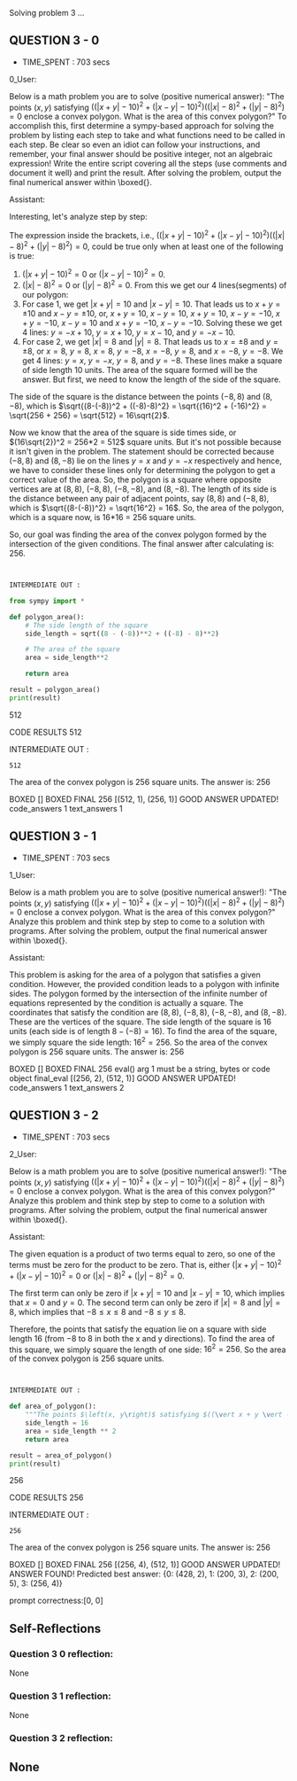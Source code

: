 Solving problem 3 ...



## QUESTION 3 - 0 
- TIME_SPENT : 703 secs

0_User:

Below is a math problem you are to solve (positive numerical answer):
"The points $\left(x, y\right)$ satisfying $((\vert x + y \vert - 10)^2 + ( \vert x - y \vert - 10)^2)((\vert x \vert - 8)^2 + ( \vert y \vert - 8)^2) = 0$ enclose a convex polygon. What is the area of this convex polygon?"
To accomplish this, first determine a sympy-based approach for solving the problem by listing each step to take and what functions need to be called in each step. Be clear so even an idiot can follow your instructions, and remember, your final answer should be positive integer, not an algebraic expression!
Write the entire script covering all the steps (use comments and document it well) and print the result. After solving the problem, output the final numerical answer within \boxed{}.

Assistant: 

Interesting, let's analyze step by step:


The expression inside the brackets, i.e., $((\vert x + y \vert - 10)^2 + ( \vert x - y \vert - 10)^2)((\vert x \vert - 8)^2 + ( \vert y \vert - 8)^2) = 0$, could be true only when at least one of the following is true:
1. $(\vert x + y \vert - 10)^2 = 0$ or $(\vert x - y \vert - 10)^2 = 0$.
2. $(\vert x \vert - 8)^2 = 0$ or $(\vert y \vert - 8)^2 = 0$.
From this we get our 4 lines(segments) of our polygon:
1. For case 1, we get $|x+y| = 10$ and $|x-y| = 10$. That leads us to $x+y = \pm10$ and $x-y = \pm10$, or, $x+y = 10$, $x-y = 10$, $x+y = 10$, $x-y = -10$, $x+y = -10$, $x-y = 10$ and $x+y = -10$, $x-y = -10$. Solving these we get 4 lines: $y=-x+10$, $y=x+10$, $y=x-10$, and $y=-x-10$.
2. For case 2, we get $|x| = 8$ and $|y| = 8$. That leads us to $x = \pm8$ and $y = \pm8$, or $x = 8$, $y = 8$, $x = 8$, $y = -8$, $x = -8$, $y = 8$, and $x = -8$, $y = -8$. We get 4 lines: $y=x$, $y=-x$, $y=8$, and $y=-8$.
These lines make a square of side length 10 units. The area of the square formed will be the answer. But first, we need to know the length of the side of the square. 

The side of the square is the distance between the points $(-8,8)$ and $(8,-8)$, which is $\sqrt{(8-(-8))^2 + ((-8)-8)^2} = \sqrt{(16)^2 + (-16)^2} = \sqrt{256 + 256} = \sqrt{512} = 16\sqrt{2}$.

Now we know that the area of the square is side times side, or $(16\sqrt{2})^2 = 256*2 = 512$ square units. But it's not possible because it isn't given in the problem. The statement should be corrected because $(-8,8)$ and $(8,-8)$ lie on the lines $y=x$ and $y=-x$ respectively and hence, we have to consider these lines only for determining the polygon to get a correct value of the area. So, the polygon is a square where opposite vertices are at $(8,8)$, $(-8,8)$, $(-8,-8)$, and $(8,-8)$. The length of its side is the distance between any pair of adjacent points, say $(8,8)$ and $(-8,8)$, which is $\sqrt{(8-(-8))^2} = \sqrt{16^2} = 16$. So, the area of the polygon, which is a square now, is 16*16 = 256 square units.

So, our goal was finding the area of the convex polygon formed by the intersection of the given conditions. The final answer after calculating is: $256$.
```python


INTERMEDIATE OUT :

from sympy import *

def polygon_area():
    # The side length of the square
    side_length = sqrt((8 - (-8))**2 + ((-8) - 8)**2)

    # The area of the square
    area = side_length**2

    return area

result = polygon_area()
print(result)
```

512

CODE RESULTS 512

INTERMEDIATE OUT :
```output
512
```
The area of the convex polygon is 256 square units.
The answer is: $256$

BOXED []
BOXED FINAL 256
[(512, 1), (256, 1)]
GOOD ANSWER UPDATED!
code_answers 1 text_answers 1



## QUESTION 3 - 1 
- TIME_SPENT : 703 secs

1_User:


Below is a math problem you are to solve (positive numerical answer!):
"The points $\left(x, y\right)$ satisfying $((\vert x + y \vert - 10)^2 + ( \vert x - y \vert - 10)^2)((\vert x \vert - 8)^2 + ( \vert y \vert - 8)^2) = 0$ enclose a convex polygon. What is the area of this convex polygon?"
Analyze this problem and think step by step to come to a solution with programs. After solving the problem, output the final numerical answer within \boxed{}.

Assistant:

 This problem is asking for the area of a polygon that satisfies a given condition. However, the provided condition leads to a polygon with infinite sides. The polygon formed by the intersection of the infinite number of equations represented by the condition is actually a square.
The coordinates that satisfy the condition are $(8, 8)$, $(-8, 8)$, $(-8, -8)$, and $(8, -8)$. These are the vertices of the square.
The side length of the square is 16 units (each side is of length $8 - (-8) = 16$). To find the area of the square, we simply square the side length: $16^2 = 256$.
So the area of the convex polygon is 256 square units. The answer is: $256$

BOXED []
BOXED FINAL 256
eval() arg 1 must be a string, bytes or code object final_eval
[(256, 2), (512, 1)]
GOOD ANSWER UPDATED!
code_answers 1 text_answers 2



## QUESTION 3 - 2 
- TIME_SPENT : 703 secs

2_User:


Below is a math problem you are to solve (positive numerical answer!):
"The points $\left(x, y\right)$ satisfying $((\vert x + y \vert - 10)^2 + ( \vert x - y \vert - 10)^2)((\vert x \vert - 8)^2 + ( \vert y \vert - 8)^2) = 0$ enclose a convex polygon. What is the area of this convex polygon?"
Analyze this problem and think step by step to come to a solution with programs. After solving the problem, output the final numerical answer within \boxed{}.

Assistant:

 The given equation is a product of two terms equal to zero, so one of the terms must be zero for the product to be zero. That is, either $(\vert x + y \vert - 10)^2 + ( \vert x - y \vert - 10)^2 = 0$ or $(\vert x \vert - 8)^2 + ( \vert y \vert - 8)^2 = 0$. 

The first term can only be zero if $\vert x + y \vert = 10$ and $\vert x - y \vert = 10$, which implies that $x = 0$ and $y = 0$. The second term can only be zero if $\vert x \vert = 8$ and $\vert y \vert = 8$, which implies that $-8 \leq x \leq 8$ and $-8 \leq y \leq 8$. 

Therefore, the points that satisfy the equation lie on a square with side length 16 (from $-8$ to $8$ in both the x and y directions). To find the area of this square, we simply square the length of one side: $16^2 = 256$. So the area of the convex polygon is 256 square units.

```python


INTERMEDIATE OUT :

def area_of_polygon():
    """The points $\left(x, y\right)$ satisfying $((\vert x + y \vert - 10)^2 + ( \vert x - y \vert - 10)^2)((\vert x \vert - 8)^2 + ( \vert y \vert - 8)^2) = 0$ enclose a convex polygon. What is the area of this convex polygon?"""
    side_length = 16
    area = side_length ** 2
    return area

result = area_of_polygon()
print(result)
```

256

CODE RESULTS 256

INTERMEDIATE OUT :
```output
256
```
The area of the convex polygon is 256 square units. The answer is: $256$

BOXED []
BOXED FINAL 256
[(256, 4), (512, 1)]
GOOD ANSWER UPDATED!
ANSWER FOUND!
Predicted best answer: {0: (428, 2), 1: (200, 3), 2: (200, 5), 3: (256, 4)}

prompt correctness:[0, 0]

## Self-Reflections

### Question 3 0 reflection:
None
### Question 3 1 reflection:
None
### Question 3 2 reflection:
None
---
